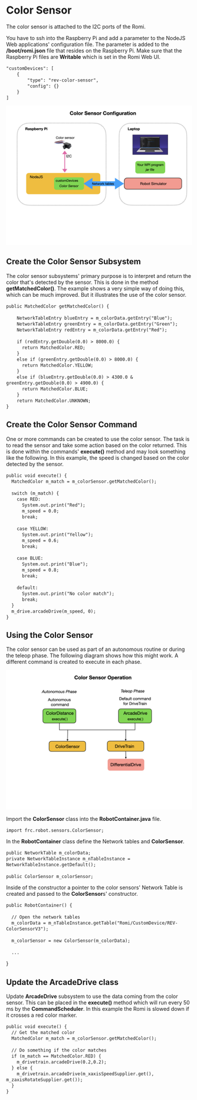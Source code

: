 # Color Sensor

The color sensor is attached to the I2C ports of the Romi. 

You have to ssh into the Raspberry Pi and add a parameter to the NodeJS Web applications' configuration file.  The parameter is added to the **/boot/romi.json** file that resides on the Raspberry Pi.  Make sure that the Raspberry Pi files are **Writable** which is set in the Romi Web UI.

    "customDevices": [
        {
            "type": "rev-color-sensor",
            "config": {}
        }
    ]

![Color Sensor Config](../images/Romi/Romi.016.jpeg)

## Create the Color Sensor Subsystem
The color sensor subsystems' primary purpose is to interpret and return the color that's detected by the sensor.  This is done in the method **getMatchedColor()**.  The example shows a very simple way of doing this, which can be much improved.  But it illustrates the use of the color sensor.

    public MatchedColor getMatchedColor() {
        
        NetworkTableEntry blueEntry = m_colorData.getEntry("Blue");
        NetworkTableEntry greenEntry = m_colorData.getEntry("Green");
        NetworkTableEntry redEntry = m_colorData.getEntry("Red");

        if (redEntry.getDouble(0.0) > 8000.0) {
          return MatchedColor.RED;
        } 
        else if (greenEntry.getDouble(0.0) > 8000.0) {
          return MatchedColor.YELLOW;
        } 
        else if (blueEntry.getDouble(0.0) > 4300.0 & greenEntry.getDouble(0.0) > 4900.0) {
          return MatchedColor.BLUE;
        } 
        return MatchedColor.UNKNOWN;
    }

## Create the Color Sensor Command
One or more commands can be created to use the color sensor.  The task is to read the sensor and take some action based on the color returned.  This is done within the commands' **execute()** method and may look something like the following. In this example, the speed is changed based on the color detected by the sensor.

    public void execute() {
      MatchedColor m_match = m_colorSensor.getMatchedColor();
      
      switch (m_match) {
        case RED:
          System.out.print("Red");
          m_speed = 0.0;
          break;

        case YELLOW:
          System.out.print("Yellow");
          m_speed = 0.6;
          break;

        case BLUE:
          System.out.print("Blue");
          m_speed = 0.8; 
          break;

        default:  
          System.out.print("No color match");  
          break;
      }
      m_drive.arcadeDrive(m_speed, 0);
    }

## Using the Color Sensor
The color sensor can be used as part of an autonomous routine or during the teleop phase.  The following diagram shows how this might work.  A different command is created to execute in each phase.  

![Color Sensor Operation](../images/Romi/Romi.017.jpeg)

Import the **ColorSensor** class into the **RobotContainer.java** file.

    import frc.robot.sensors.ColorSensor;

In the **RobotContainer** class define the Network tables and **ColorSensor**. 

    public NetworkTable m_colorData;
    private NetworkTableInstance m_nTableInstance = NetworkTableInstance.getDefault();

    public ColorSensor m_colorSensor;

Inside of the constructor a pointer to the color sensors' Network Table is created and passed to the **ColorSensor**s' constructor.

    public RobotContainer() {

      // Open the network tables
      m_colorData = m_nTableInstance.getTable("Romi/CustomDevice/REV-ColorSensorV3");

      m_colorSensor = new ColorSensor(m_colorData);

      ...
  }

## Update the ArcadeDrive class

Update **ArcadeDrive** subsystem to use the data coming from the color sensor.  This can be placed in the **execute()** method which will run every 50 ms by the **CommandScheduler**.  In this example the Romi is slowed down if it crosses a red color marker.

    public void execute() {
      // Get the matched color
      MatchedColor m_match = m_colorSensor.getMatchedColor();

      // Do something if the color matches
      if (m_match == MatchedColor.RED) {
        m_drivetrain.arcadeDrive(0.2,0.2);
      } else {
        m_drivetrain.arcadeDrive(m_xaxisSpeedSupplier.get(), m_zaxisRotateSupplier.get());
      }   
    }


<!-- <h3><span style="float:left">
<a href="romi">Previous</a></span>
<span style="float:right">
<a href="romiFirmware">Next</a></span></h3> -->